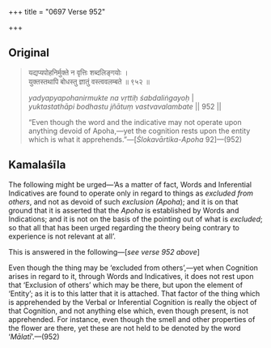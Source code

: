 +++
title = "0697 Verse 952"

+++
## Original 
>
> यद्यप्यपोहनिर्मुक्ते न वृत्तिः शब्दलिङ्गयोः ।  
> युक्तस्तथापि बोधस्तु ज्ञातुं वस्त्ववलम्बते ॥ ९५२ ॥ 
>
> *yadyapyapohanirmukte na vṛttiḥ śabdaliṅgayoḥ* \|  
> *yuktastathāpi bodhastu jñātuṃ vastvavalambate* \|\| 952 \|\| 
>
> “Even though the word and the indicative may not operate upon anything devoid of Apoha,—yet the cognition rests upon the entity which is what it apprehends.”—[*Ślokavārtika*-*Apoha* 92]—(952)



## Kamalaśīla

The following might be urged—‘As a matter of fact, Words and Inferential Indicatives are found to operate only in regard to things as *excluded from others*, and not as devoid of such *exclusion (Apoha*); and it is on that ground that it is asserted that the *Apoha* is established by Words and Indications; and it is not on the basis of the pointing out of what is *excluded*; so that all that has been urged regarding the theory being contrary to experience is not relevant at all’.

This is answered in the following—[*see verse 952 above*]

Even though the thing may be ‘excluded from others’,—yet when Cognition arises in regard to it, through Words and Indicatives, it does not rest upon that ‘Exclusion of others’ which may be there, but upon the element of ‘Entity’; as it is to this latter that it is attached. That factor of the thing which is apprehended by the Verbal or Inferential Cognition is really the object of that Cognition, and not anything else which, even though present, is not apprehended. For instance, even though the smell and other properties of the flower are there, yet these are not held to be denoted by the word ‘*Mālatī*’.—(952)


